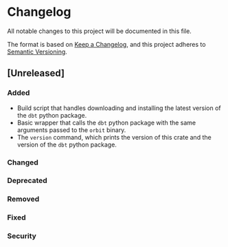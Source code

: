 # Changelog

All notable changes to this project will be documented in this file.

The format is based on [Keep a Changelog](https://keepachangelog.com/en/1.0.0/),
and this project adheres to [Semantic Versioning](https://semver.org/spec/v2.0.0.html).

## [Unreleased]

### Added

- Build script that handles downloading and installing the latest version of the
  `dbt` python package.
- Basic wrapper that calls the `dbt` python package with the same arguments
  passed to the `orbit` binary.
- The `version` command, which prints the version of this crate and the version
  of the `dbt` python package.

### Changed

### Deprecated

### Removed

### Fixed

### Security
